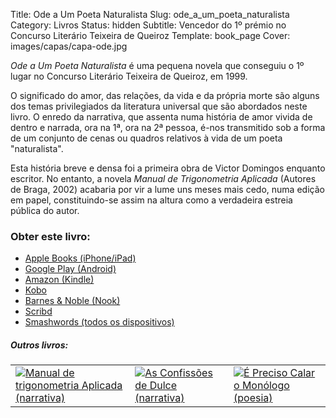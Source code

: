 Title: Ode a Um Poeta Naturalista
Slug: ode_a_um_poeta_naturalista
Category: Livros
Status: hidden
Subtitle: Vencedor do 1º prémio no Concurso Literário Teixeira de Queiroz
Template: book_page
Cover: images/capas/capa-ode.jpg
 
 
*Ode a Um Poeta Naturalista* é uma pequena novela que conseguiu o 1º lugar no Concurso Literário Teixeira de Queiroz, em 1999.

O significado do amor, das relações, da vida e da própria morte são alguns dos temas privilegiados da literatura universal que são abordados neste livro. O enredo da narrativa, que assenta numa história de amor vivida de dentro e narrada, ora na 1ª, ora na 2ª pessoa, é-nos transmitido sob a forma de um conjunto de cenas ou quadros relativos à vida de um poeta "naturalista". 

Esta história breve e densa foi a primeira obra de Victor Domingos enquanto escritor. No entanto, a novela *Manual de Trigonometria Aplicada* (Autores de Braga, 2002) acabaria por vir a lume uns meses mais cedo, numa edição em papel, constituindo-se assim na altura como a verdadeira estreia pública do autor. 


### Obter este livro:

- [Apple Books (iPhone/iPad)](http://itunes.apple.com/pt/book/id491320651)
- [Google Play (Android)](https://play.google.com/store/books/details/Victor_Domingos_Ode_a_Um_Poeta_Naturalista?id=oG5vBgAAQBAJ)
- [Amazon (Kindle)](http://www.amazon.com/Ode-Poeta-Naturalista-Portuguese-ebook/dp/B006LEUKEK/ref=ntt_at_ep_dpt_3)
- [Kobo](http://www.kobobooks.com/ebook/Ode-a-Um-Poeta-Naturalista/book-jBFrdNTOfEizCc45-jwJTw/page1.html)
- [Barnes & Noble (Nook)](http://www.barnesandnoble.com/w/ode-a-um-poeta-naturalista-victor-domingos/1108076454?ean=2940032925330&itm=1&usri=victor+domingos)
- [Scribd](http://pt.scribd.com/book/193699096/Ode-a-Um-Poeta-Naturalista)
- [Smashwords (todos os dispositivos)](http://www.smashwords.com/books/view/102148#longdescr?ref=victordomingos)


<div class="related_books">
<h5 class="related_articles_header">Outros livros:</h5>
<table>
  <tr>
    <td>
      <a href="manual_de_trigonometria_aplicada.html"><img class="other_book book_cover" src="../images/capas/capa-manual-360.jpg" alt="Manual de trigonometria Aplicada (narrativa)"></a>
    </td>
    <td>
      <a href="as_confissoes_de_dulce.html"><img class="other_book book_cover" src="../images/capas/capa-dulce-360.jpg" alt="As Confissões de Dulce (narrativa)"></a>
    </td>
    <td>
      <a href="e_preciso_calar_o_monologo.html"><img class="other_book book_cover" src="../images/capas/capa-calar-o-monologo-360.jpg" alt="É Preciso Calar o Monólogo (poesia)"></a>
    </td>
  </tr>
        
</table>
</div>